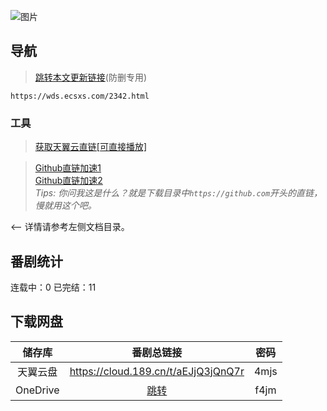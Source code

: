 ![图片](https://xrzyun.coding.net/api/project/7790293/files/22539397/imagePreview)
## 导航
> [跳转本文更新链接](https://wds.ecsxs.com/2342.html)(防删专用)

```
https://wds.ecsxs.com/2342.html
```

### 工具
> [获取天翼云直链[可直接播放]](https://api.zzux.net/189/down.html)

> [Github直链加速1](https://gh.msx.workers.dev/)  
[Github直链加速2](https://toolwa.com/github/)  
*Tips: 你问我这是什么？就是下载目录中`https://github.com`开头的直链，慢就用这个吧。*

<-- 详情请参考左侧文档目录。

## 番剧统计
连载中：0
已完结：11
## 下载网盘
储存库 | 番剧总链接 | 密码
:-----------: | :-----------: | :-----------:
 天翼云盘        |     https://cloud.189.cn/t/aEJjQ3jQnQ7r    |       4mjs
 OneDrive | [跳转](https://xrzcloud-my.sharepoint.com/:f:/g/personal/xrz_xrzyun_ml/EualmF7RdnRFpA_WoA1zPxkB-gE8GuaCUWSPftNEeW6dXQ?e=goU1cd) | f4jm 
 